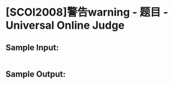 # [SCOI2008]警告warning - 题目 - Universal Online Judge


## Sample Input: 
```

```

## Sample Output: 
```

```
